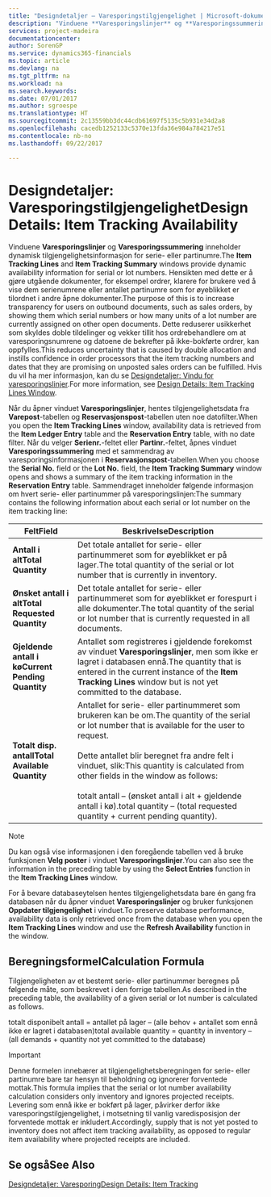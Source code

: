 ```yaml
---
title: "Designdetaljer – Varesporingstilgjengelighet | Microsoft-dokumentasjon"
description: "Vinduene **Varesporingslinjer** og **Varesporingssummering** inneholder dynamisk tilgjengelighetsinformasjon for serie- eller partinumre. Hensikten med dette er å gjøre utgående dokumenter, for eksempel ordrer, klarere for brukere ved å vise dem serienumrene eller antallet partinumre som for øyeblikket er tilordnet i andre åpne dokumenter. Dette reduserer usikkerhet som skyldes doble tildelinger og vekker tillit hos ordrebehandlere om at varesporingsnumrene og datoene de bekrefter på ikke-bokførte ordrer, kan oppfylles."
services: project-madeira
documentationcenter: 
author: SorenGP
ms.service: dynamics365-financials
ms.topic: article
ms.devlang: na
ms.tgt_pltfrm: na
ms.workload: na
ms.search.keywords: 
ms.date: 07/01/2017
ms.author: sgroespe
ms.translationtype: HT
ms.sourcegitcommit: 2c13559bb3dc44cdb61697f5135c5b931e34d2a8
ms.openlocfilehash: cacedb1252133c5370e13fda36e984a784217e51
ms.contentlocale: nb-no
ms.lasthandoff: 09/22/2017

---
```

# <a name="design-details-item-tracking-availability"></a><span data-ttu-id="e5361-105">Designdetaljer: Varesporingstilgjengelighet</span><span class="sxs-lookup"><span data-stu-id="e5361-105">Design Details: Item Tracking Availability</span></span>
<span data-ttu-id="e5361-106">Vinduene **Varesporingslinjer** og **Varesporingssummering** inneholder dynamisk tilgjengelighetsinformasjon for serie- eller partinumre.</span><span class="sxs-lookup"><span data-stu-id="e5361-106">The **Item Tracking Lines** and **Item Tracking Summary** windows provide dynamic availability information for serial or lot numbers.</span></span> <span data-ttu-id="e5361-107">Hensikten med dette er å gjøre utgående dokumenter, for eksempel ordrer, klarere for brukere ved å vise dem serienumrene eller antallet partinumre som for øyeblikket er tilordnet i andre åpne dokumenter.</span><span class="sxs-lookup"><span data-stu-id="e5361-107">The purpose of this is to increase transparency for users on outbound documents, such as sales orders, by showing them which serial numbers or how many units of a lot number are currently assigned on other open documents.</span></span> <span data-ttu-id="e5361-108">Dette reduserer usikkerhet som skyldes doble tildelinger og vekker tillit hos ordrebehandlere om at varesporingsnumrene og datoene de bekrefter på ikke-bokførte ordrer, kan oppfylles.</span><span class="sxs-lookup"><span data-stu-id="e5361-108">This reduces uncertainty that is caused by double allocation and instills confidence in order processors that the item tracking numbers and dates that they are promising on unposted sales orders can be fulfilled.</span></span> <span data-ttu-id="e5361-109">Hvis du vil ha mer informasjon, kan du se [Designdetaljer: Vindu for varesporingslinjer](design-details-item-tracking-lines-window.md).</span><span class="sxs-lookup"><span data-stu-id="e5361-109">For more information, see [Design Details: Item Tracking Lines Window](design-details-item-tracking-lines-window.md).</span></span>  

 <span data-ttu-id="e5361-110">Når du åpner vinduet **Varesporingslinjer**, hentes tilgjengelighetsdata fra **Varepost**-tabellen og **Reservasjonspost**-tabellen uten noe datofilter.</span><span class="sxs-lookup"><span data-stu-id="e5361-110">When you open the **Item Tracking Lines** window, availability data is retrieved from the **Item Ledger Entry** table and the **Reservation Entry** table, with no date filter.</span></span> <span data-ttu-id="e5361-111">Når du velger **Serienr.**-feltet eller **Partinr.**-feltet, åpnes vinduet **Varesporingssummering** med et sammendrag av varesporingsinformasjonen i **Reservasjonspost**-tabellen.</span><span class="sxs-lookup"><span data-stu-id="e5361-111">When you choose the **Serial No.** field or the **Lot No.** field, the **Item Tracking Summary** window opens and shows a summary of the item tracking information in the **Reservation Entry** table.</span></span> <span data-ttu-id="e5361-112">Sammendraget inneholder følgende informasjon om hvert serie- eller partinummer på varesporingslinjen:</span><span class="sxs-lookup"><span data-stu-id="e5361-112">The summary contains the following information about each serial or lot number on the item tracking line:</span></span>  

|<span data-ttu-id="e5361-113">Felt</span><span class="sxs-lookup"><span data-stu-id="e5361-113">Field</span></span>|<span data-ttu-id="e5361-114">Beskrivelse</span><span class="sxs-lookup"><span data-stu-id="e5361-114">Description</span></span>|  
|---------------------------------|---------------------------------------|  
|<span data-ttu-id="e5361-115">**Antall i alt**</span><span class="sxs-lookup"><span data-stu-id="e5361-115">**Total Quantity**</span></span>|<span data-ttu-id="e5361-116">Det totale antallet for serie- eller partinummeret som for øyeblikket er på lager.</span><span class="sxs-lookup"><span data-stu-id="e5361-116">The total quantity of the serial or lot number that is currently in inventory.</span></span>|  
|<span data-ttu-id="e5361-117">**Ønsket antall i alt**</span><span class="sxs-lookup"><span data-stu-id="e5361-117">**Total Requested Quantity**</span></span>|<span data-ttu-id="e5361-118">Det totale antallet for serie- eller partinummeret som for øyeblikket er forespurt i alle dokumenter.</span><span class="sxs-lookup"><span data-stu-id="e5361-118">The total quantity of the serial or lot number that is currently requested in all documents.</span></span>|  
|<span data-ttu-id="e5361-119">**Gjeldende antall i kø**</span><span class="sxs-lookup"><span data-stu-id="e5361-119">**Current Pending Quantity**</span></span>|<span data-ttu-id="e5361-120">Antallet som registreres i gjeldende forekomst av vinduet **Varesporingslinjer**, men som ikke er lagret i databasen ennå.</span><span class="sxs-lookup"><span data-stu-id="e5361-120">The quantity that is entered in the current instance of the **Item Tracking Lines** window but is not yet committed to the database.</span></span>|  
|<span data-ttu-id="e5361-121">**Totalt disp. antall**</span><span class="sxs-lookup"><span data-stu-id="e5361-121">**Total Available Quantity**</span></span>|<span data-ttu-id="e5361-122">Antallet for serie- eller partinummeret som brukeren kan be om.</span><span class="sxs-lookup"><span data-stu-id="e5361-122">The quantity of the serial or lot number that is available for the user to request.</span></span><br /><br /> <span data-ttu-id="e5361-123">Dette antallet blir beregnet fra andre felt i vinduet, slik:</span><span class="sxs-lookup"><span data-stu-id="e5361-123">This quantity is calculated from other fields in the window as follows:</span></span><br /><br /> <span data-ttu-id="e5361-124">totalt antall – (ønsket antall i alt + gjeldende antall i kø).</span><span class="sxs-lookup"><span data-stu-id="e5361-124">total quantity – (total requested quantity + current pending quantity).</span></span>|  

> [!NOTE]  
>  <span data-ttu-id="e5361-125">Du kan også vise informasjonen i den foregående tabellen ved å bruke funksjonen **Velg poster** i vinduet **Varesporingslinjer**.</span><span class="sxs-lookup"><span data-stu-id="e5361-125">You can also see the information in the preceding table by using the **Select Entries** function in the **Item Tracking Lines** window.</span></span>  

 <span data-ttu-id="e5361-126">For å bevare databaseytelsen hentes tilgjengelighetsdata bare én gang fra databasen når du åpner vinduet **Varesporingslinjer** og bruker funksjonen **Oppdater tilgjengelighet** i vinduet.</span><span class="sxs-lookup"><span data-stu-id="e5361-126">To preserve database performance, availability data is only retrieved once from the database when you open the **Item Tracking Lines** window and use the **Refresh Availability** function in the window.</span></span>  

## <a name="calculation-formula"></a><span data-ttu-id="e5361-127">Beregningsformel</span><span class="sxs-lookup"><span data-stu-id="e5361-127">Calculation Formula</span></span>  
 <span data-ttu-id="e5361-128">Tilgjengeligheten av et bestemt serie- eller partinummer beregnes på følgende måte, som beskrevet i den forrige tabellen.</span><span class="sxs-lookup"><span data-stu-id="e5361-128">As described in the preceding table, the availability of a given serial or lot number is calculated as follows.</span></span>  

 <span data-ttu-id="e5361-129">totalt disponibelt antall = antallet på lager – (alle behov + antallet som ennå ikke er lagret i databasen)</span><span class="sxs-lookup"><span data-stu-id="e5361-129">total available quantity = quantity in inventory – (all demands + quantity not yet committed to the database)</span></span>  

> [!IMPORTANT]  
>  <span data-ttu-id="e5361-130">Denne formelen innebærer at tilgjengelighetsberegningen for serie- eller partinumre bare tar hensyn til beholdning og ignorerer forventede mottak.</span><span class="sxs-lookup"><span data-stu-id="e5361-130">This formula implies that the serial or lot number availability calculation considers only inventory and ignores projected receipts.</span></span> <span data-ttu-id="e5361-131">Levering som ennå ikke er bokført på lager, påvirker derfor ikke varesporingstilgjengelighet, i motsetning til vanlig varedisposisjon der forventede mottak er inkludert.</span><span class="sxs-lookup"><span data-stu-id="e5361-131">Accordingly, supply that is not yet posted to inventory does not affect item tracking availability, as opposed to regular item availability where projected receipts are included.</span></span>  

## <a name="see-also"></a><span data-ttu-id="e5361-132">Se også</span><span class="sxs-lookup"><span data-stu-id="e5361-132">See Also</span></span>  
 [<span data-ttu-id="e5361-133">Designdetaljer: Varesporing</span><span class="sxs-lookup"><span data-stu-id="e5361-133">Design Details: Item Tracking</span></span>](design-details-item-tracking.md)

